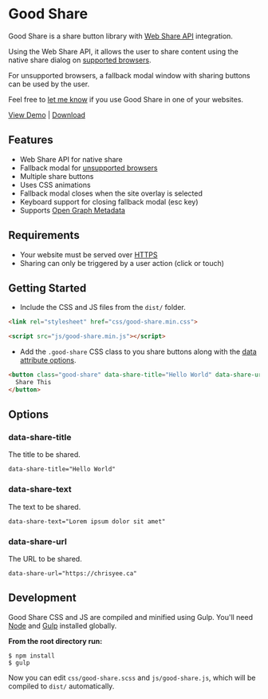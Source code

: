 # Good Share

Good Share is a share button library with [Web Share API](https://css-tricks.com/how-to-use-the-web-share-api/) integration.

Using the Web Share API, it allows the user to share content using the native share dialog on [supported browsers](https://caniuse.com/#feat=web-share). 

For unsupported browsers, a fallback modal window with sharing buttons can be used by the user.

Feel free to [let me know](https://twitter.com/cmyee) if you use Good Share in one of your websites.

[View Demo](https://chrisyee.ca/good-share/) | [Download](https://github.com/christophery/good-share/releases/latest)

## Features
- Web Share API for native share
- Fallback modal for [unsupported browsers](https://caniuse.com/#feat=web-share)
- Multiple share buttons
- Uses CSS animations
- Fallback modal closes when the site overlay is selected
- Keyboard support for closing fallback modal (esc key)
- Supports [Open Graph Metadata](https://ogp.me/)

## Requirements
- Your website must be served over [HTTPS](https://www.cloudflare.com/learning/ssl/what-is-https/)
- Sharing can only be triggered by a user action (click or touch)

## Getting Started

- Include the CSS and JS files from the `dist/` folder.

```html
<link rel="stylesheet" href="css/good-share.min.css">
```

```html
<script src="js/good-share.min.js"></script>
```

- Add the `.good-share` CSS class to you share buttons along with the [data attribute options](#options).

```html
<button class="good-share" data-share-title="Hello World" data-share-url="https://chrisyee.ca">
  Share This
</button>
```

## Options

### data-share-title
The title to be shared.

``data-share-title="Hello World"``

### data-share-text
The text to be shared.

``data-share-text="Lorem ipsum dolor sit amet"``

### data-share-url
The URL to be shared.

``data-share-url="https://chrisyee.ca"``


## Development
Good Share CSS and JS are compiled and minified using Gulp. You'll need [Node](https://nodejs.org/en/) and [Gulp](https://gulpjs.com/) installed globally.

**From the root directory run:**

```
$ npm install
$ gulp
```

Now you can edit `css/good-share.scss` and `js/good-share.js`, which will be compiled to `dist/` automatically.

